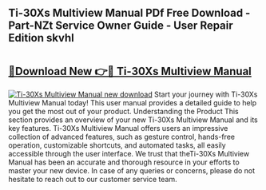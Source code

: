 ## Ti-30Xs Multiview Manual PDf Free Download - Part-NZt Service Owner Guide - User Repair Edition skvhl

# <h2><a href="http://bc15126.oget.top/?id=Ti-30Xs+Multiview+Manual">🔗Download New 👉🔴 Ti-30Xs Multiview Manual</a></h2>

[![Ti-30Xs Multiview Manual new download](https://i.imgur.com/5g1atiW.png)](http://bc15126.oget.top/?id=Ti-30Xs+Multiview+Manual)
Start your journey with Ti-30Xs Multiview Manual today! This user manual provides a detailed guide to help you get the most out of your product. Understanding the Product This section provides an overview of your new Ti-30Xs Multiview Manual and its key features. Ti-30Xs Multiview Manual offers users an impressive collection of advanced features, such as gesture control, hands-free operation, customizable shortcuts, and automated tasks, all easily accessible through the user interface. We trust that theTi-30Xs Multiview Manual has been an accurate and thorough resource in your efforts to master your new device. In case of any queries or concerns, please do not hesitate to reach out to our customer service team.
